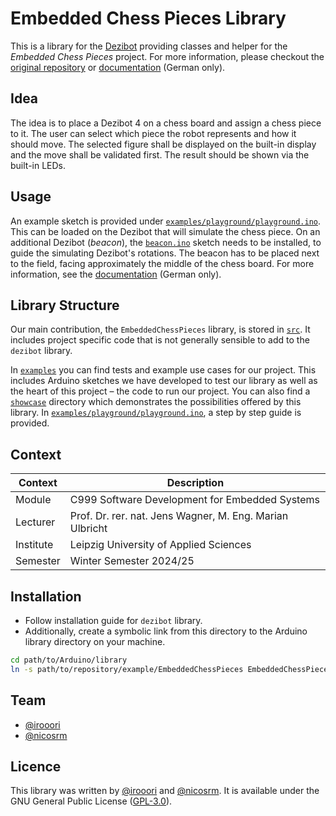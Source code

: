 # Embedded Chess Pieces Library

This is a library for the [Dezibot](https://github.com/dezibot/dezibot) providing classes and helper for the *Embedded Chess Pieces* project. For more information, please checkout the [original repository](https://github.com/nicosrm/24-emb-chess/) or [documentation](https://github.com/embedded-chess/doc/releases) (German only).


## Idea

The idea is to place a Dezibot 4 on a chess board and assign a chess piece to it. The user can select which piece the robot represents and how it should move. The selected figure shall be displayed on the built-in display and the move shall be validated first. The result should be shown via the built-in LEDs.


## Usage

An example sketch is provided under [`examples/playground/playground.ino`](./examples/playground/playground.ino). This can be loaded on the Dezibot that will simulate the chess piece. On an additional Dezibot (*beacon*), the [`beacon.ino`](./examples/showcase/beacon/beacon.ino) sketch needs to be installed, to guide the simulating Dezibot's rotations. The beacon has to be placed next to the field, facing approximately the middle of the chess board. For more information, see the [documentation](https://github.com/embedded-chess/doc/releases) (German only).


## Library Structure

Our main contribution, the `EmbeddedChessPieces` library, is stored in [`src`](./src). It includes project specific code that is not generally sensible to add to the `dezibot` library.

In [`examples`](./examples) you can find tests and example use cases for our project. This includes Arduino sketches we have developed to test our library as well as the heart of this project – the code to run our project. You can also find a [`showcase`](./examples/showcase/) directory which demonstrates the possibilities offered by this library. In [`examples/playground/playground.ino`](./examples/playground/playground.ino), a step by step guide is provided.


## Context

| Context    | Description                                                                         |
|------------|-------------------------------------------------------------------------------------|
| Module     | C999 Software Development for Embedded Systems                                      |
| Lecturer   | Prof. Dr. rer. nat. Jens Wagner, M. Eng. Marian Ulbricht                            |
| Institute  | Leipzig University of Applied Sciences                                              |
| Semester   | Winter Semester 2024/25                                                             |


## Installation

- Follow installation guide for `dezibot` library.
- Additionally, create a symbolic link from this directory to the Arduino library directory on your machine.

```sh
cd path/to/Arduino/library
ln -s path/to/repository/example/EmbeddedChessPieces EmbeddedChessPieces
```


## Team

- [@irooori](https://github.com/irooori)
- [@nicosrm](https://github.com/nicosrm)


## Licence

This library was written by [@irooori](https://github.com/irooori) and [@nicosrm](https://github.com/nicosrm). It is available under the GNU General Public License ([GPL-3.0](./LICENSE)).
